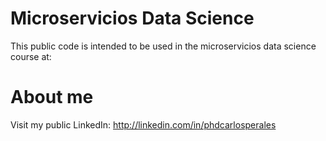 # Microservicios Data Science
This public code is intended to be used in the microservicios data science course at:


# About me
Visit my public LinkedIn:
http://linkedin.com/in/phdcarlosperales
